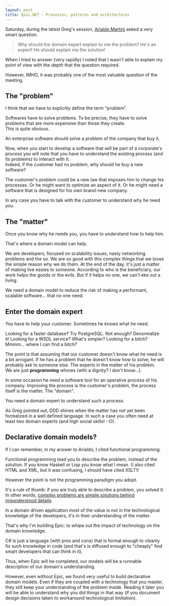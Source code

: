 ```yaml
---
layout: post
title: Epic.NET - Processes, patterns and architectures
---
```

Saturday, during the latest Greg's session, [Arialdo Martini][arialdo] asked a 
very smart question.

> Why should the domain expert explain to me the problem?
> He's an expert! He should explain me the solution!

When I tried to answer (very rapidly) I noted that I wasn't able to explain my 
point of view with the depth that the question required.

However, IMHO, it was probably one of the most valuable question of the meeting.

The "problem"
-------------
I think that we have to explicitly define the term "problem".

Softwares have to solve problems. To be precise, they have to solve 
problems that are more expensive than those they create.  
This is quite obvious.

An enterprise software should solve a problem of the company that buy it.

Now, when you start to develop a software that will be part of a corporate's 
process you will note that you have to understand the existing process (and its
problems) to interact with it.  
Indeed, if the customer had no problem, why should he buy a new software?

The customer's problem could be a new law that imposes him to change his 
processes. Or he might want to optimize an aspect of it. Or he might need a 
software that is designed for his own brand-new company.

In any case you have to talk with the customer to understand why he need you.

The "matter"
------------
Once you know why he needs you, you have to understand how to help him.

That's where a domain model can help. 

We are developers, focused on scalability issues, nasty networking problems and 
the so. We are so good with this complex things that we loose the simple reason 
why we do them. At the end of the day, it's just a matter of making live easies 
to someone. 
According to who is the beneficiary, our work helps the goods or the evils. 
But if it helps no one, we can't eke out a living.

We need a domain model to reduce the risk of making a performant, scalable 
software... that no one need.

Enter the domain expert 
-----------------------
You have to help your customer. Sometimes he knows what he need.

Looking for a faster database? Try PostgreSQL. Not enough? Denormalize it!
Looking for a WSDL service? What's simpler?
Looking for a bitch? Mmmm... where I can find a bitch?

The point is that assuming that our customer doesn't know what he need is a bit 
arrogant. If he has a problem that he doesn't know how to solve, he will 
probably ask to someone else. The experts in the matter of his problem.   
We are just **programming** whores (with a dignity? I don't know...). 

In some occasion he need a software tool for an operative process of his company.
Improving the process is the customer's problem, the process itself is the 
matter. The "domain".

You need a domain expert to understand such a process.

As Greg pointed out, DDD shines when the matter has not yet been formalized in 
a well defined language. In such a case you often need at least two domain 
experts (and high social skills! :-D).

Declarative domain models?
--------------------------
If I can remember, in my answer to Arialdo, I cited functional programming.

Functional programming lead you to describe the problem, instead of the solution.
If you know Haskell or Lisp you know what I mean.
(I also cited HTML and XML, but it was confusing, I should have cited XSLT!)

However the point is not the programming paradigm you adopt.

It's a rule of thumb: if you are truly able to describe a problem, you solved it.
In other words, [complex problems are simple solutions behind misunderstood details][tesio].

In a domain driven application most of the value is not in the technological 
knowledge of the developers, it's in their understanding of the matter.

That's why I'm building Epic: to whipe out the impact of technology on the
domain knowledge.

C# is just a language (with pros and cons) that is formal enough to cleanly 
fix such knowledge in code (and that's is diffused enough to "cheaply" find 
smart developers that can think in it).

Thus, when Epic will be completed, our models will be a runnable description 
of our domain's understanding. 

However, even without Epic, we found very useful
to build declarative domain models. Even if they are coupled with a technology
that you master, they still keep your understanding of the problem inside.
Reading it later you will be able to understand why you did things in that way
(if you document design decisions taken to workaround technological limitation).


[arialdo]: http://arialdomartini.wordpress.com/
[tesio]: http://www.tesio.it/
